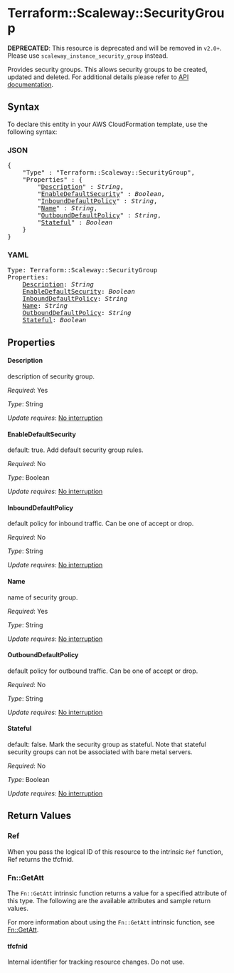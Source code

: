 # Terraform::Scaleway::SecurityGroup

**DEPRECATED**: This resource is deprecated and will be removed in `v2.0+`.
Please use `scaleway_instance_security_group` instead.

Provides security groups. This allows security groups to be created, updated and deleted.
For additional details please refer to [API documentation](https://developer.scaleway.com/#security-groups).

## Syntax

To declare this entity in your AWS CloudFormation template, use the following syntax:

### JSON

<pre>
{
    "Type" : "Terraform::Scaleway::SecurityGroup",
    "Properties" : {
        "<a href="#description" title="Description">Description</a>" : <i>String</i>,
        "<a href="#enabledefaultsecurity" title="EnableDefaultSecurity">EnableDefaultSecurity</a>" : <i>Boolean</i>,
        "<a href="#inbounddefaultpolicy" title="InboundDefaultPolicy">InboundDefaultPolicy</a>" : <i>String</i>,
        "<a href="#name" title="Name">Name</a>" : <i>String</i>,
        "<a href="#outbounddefaultpolicy" title="OutboundDefaultPolicy">OutboundDefaultPolicy</a>" : <i>String</i>,
        "<a href="#stateful" title="Stateful">Stateful</a>" : <i>Boolean</i>
    }
}
</pre>

### YAML

<pre>
Type: Terraform::Scaleway::SecurityGroup
Properties:
    <a href="#description" title="Description">Description</a>: <i>String</i>
    <a href="#enabledefaultsecurity" title="EnableDefaultSecurity">EnableDefaultSecurity</a>: <i>Boolean</i>
    <a href="#inbounddefaultpolicy" title="InboundDefaultPolicy">InboundDefaultPolicy</a>: <i>String</i>
    <a href="#name" title="Name">Name</a>: <i>String</i>
    <a href="#outbounddefaultpolicy" title="OutboundDefaultPolicy">OutboundDefaultPolicy</a>: <i>String</i>
    <a href="#stateful" title="Stateful">Stateful</a>: <i>Boolean</i>
</pre>

## Properties

#### Description

description of security group.

_Required_: Yes

_Type_: String

_Update requires_: [No interruption](https://docs.aws.amazon.com/AWSCloudFormation/latest/UserGuide/using-cfn-updating-stacks-update-behaviors.html#update-no-interrupt)

#### EnableDefaultSecurity

default: true. Add default security group rules.

_Required_: No

_Type_: Boolean

_Update requires_: [No interruption](https://docs.aws.amazon.com/AWSCloudFormation/latest/UserGuide/using-cfn-updating-stacks-update-behaviors.html#update-no-interrupt)

#### InboundDefaultPolicy

default policy for inbound traffic. Can be one of accept or drop.

_Required_: No

_Type_: String

_Update requires_: [No interruption](https://docs.aws.amazon.com/AWSCloudFormation/latest/UserGuide/using-cfn-updating-stacks-update-behaviors.html#update-no-interrupt)

#### Name

name of security group.

_Required_: Yes

_Type_: String

_Update requires_: [No interruption](https://docs.aws.amazon.com/AWSCloudFormation/latest/UserGuide/using-cfn-updating-stacks-update-behaviors.html#update-no-interrupt)

#### OutboundDefaultPolicy

default policy for outbound traffic. Can be one of accept or drop.

_Required_: No

_Type_: String

_Update requires_: [No interruption](https://docs.aws.amazon.com/AWSCloudFormation/latest/UserGuide/using-cfn-updating-stacks-update-behaviors.html#update-no-interrupt)

#### Stateful

default: false. Mark the security group as stateful. Note that stateful security groups can not be associated with bare metal servers.

_Required_: No

_Type_: Boolean

_Update requires_: [No interruption](https://docs.aws.amazon.com/AWSCloudFormation/latest/UserGuide/using-cfn-updating-stacks-update-behaviors.html#update-no-interrupt)

## Return Values

### Ref

When you pass the logical ID of this resource to the intrinsic `Ref` function, Ref returns the tfcfnid.

### Fn::GetAtt

The `Fn::GetAtt` intrinsic function returns a value for a specified attribute of this type. The following are the available attributes and sample return values.

For more information about using the `Fn::GetAtt` intrinsic function, see [Fn::GetAtt](https://docs.aws.amazon.com/AWSCloudFormation/latest/UserGuide/intrinsic-function-reference-getatt.html).

#### tfcfnid

Internal identifier for tracking resource changes. Do not use.

